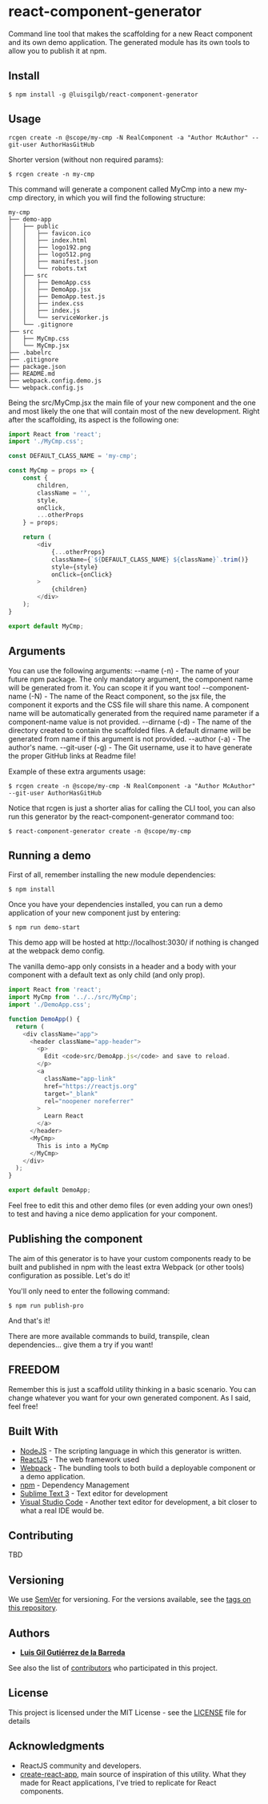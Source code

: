# react-component-generator
Command line tool that makes the scaffolding for a new React component and its own demo application. The generated module has its own tools to allow you to publish it at npm.

## Install

```console
$ npm install -g @luisgilgb/react-component-generator
```

## Usage

```console
rcgen create -n @scope/my-cmp -N RealComponent -a "Author McAuthor" --git-user AuthorHasGitHub
```

Shorter version (without non required params):

```console
$ rcgen create -n my-cmp
```

This command will generate a component called MyCmp into a new my-cmp directory, in which you will find the following structure:

```
my-cmp
├── demo-app
│   ├── public
│   │   ├── favicon.ico
│   │   ├── index.html
│   │   ├── logo192.png
│   │   ├── logo512.png
│   │   ├── manifest.json
│   │   └── robots.txt
│   ├── src
│   │   ├── DemoApp.css
│   │   ├── DemoApp.jsx
│   │   ├── DemoApp.test.js
│   │   ├── index.css
│   │   ├── index.js
│   │   └── serviceWorker.js
│   └── .gitignore
├── src
│   ├── MyCmp.css
│   └── MyCmp.jsx
├── .babelrc
├── .gitignore
├── package.json
├── README.md
├── webpack.config.demo.js
└── webpack.config.js
```

Being the src/MyCmp.jsx the main file of your new component and the one and most likely the one that will contain most of the new development. Right after the scaffolding, its aspect is the following one:

```js
import React from 'react';
import './MyCmp.css';

const DEFAULT_CLASS_NAME = 'my-cmp';

const MyCmp = props => {
    const {
        children,
        className = '',
        style,
        onClick,
        ...otherProps
    } = props;

    return (
        <div
            {...otherProps}
            className={`${DEFAULT_CLASS_NAME} ${className}`.trim()}
            style={style}
            onClick={onClick}
        >
            {children}
        </div>
    );
}

export default MyCmp;
```

## Arguments

You can use the following arguments:
--name (-n) - The name of your future npm package. The only mandatory argument, the component name will be generated from it. You can scope it if you want too!
--component-name (-N) - The name of the React component, so the jsx file, the component it exports and the CSS file will share this name. A component name will be automatically generated from the required name parameter if a component-name value is not provided.
--dirname (-d) - The name of the directory created to contain the scaffolded files. A default dirname will be generated from name if this argument is not provided.
--author (-a) - The author's name.
--git-user (-g) - The Git username, use it to have generate the proper GitHub links at Readme file!

Example of these extra arguments usage:

```console
$ rcgen create -n @scope/my-cmp -N RealComponent -a "Author McAuthor" --git-user AuthorHasGitHub
```

Notice that rcgen is just a shorter alias for calling the CLI tool, you can also run this generator by the react-component-generator command too:

```console
$ react-component-generator create -n @scope/my-cmp
```

## Running a demo

First of all, remember installing the new module dependencies:

```console
$ npm install
```

Once you have your dependencies installed, you can run a demo application of your new component just by entering:

```console
$ npm run demo-start
```

This demo app will be hosted at http://localhost:3030/ if nothing is changed at the webpack demo config.

The vanilla demo-app only consists in a header and a body with your component with a default text as only child (and only prop).

```js
import React from 'react';
import MyCmp from '../../src/MyCmp';
import './DemoApp.css';

function DemoApp() {
  return (
    <div className="app">
      <header className="app-header">
        <p>
          Edit <code>src/DemoApp.js</code> and save to reload.
        </p>
        <a
          className="app-link"
          href="https://reactjs.org"
          target="_blank"
          rel="noopener noreferrer"
        >
          Learn React
        </a>
      </header>
      <MyCmp>
        This is into a MyCmp
      </MyCmp>
    </div>
  );
}

export default DemoApp;
```

Feel free to edit this and other demo files (or even adding your own ones!) to test and having a nice demo application for your component.

## Publishing the component

The aim of this generator is to have your custom components ready to be built and published in npm with the least extra Webpack (or other tools) configuration as possible. Let's do it!

You'll only need to enter the following command:

```console
$ npm run publish-pro
```

And that's it!

There are more available commands to build, transpile, clean dependencies... give them a try if you want!

## FREEDOM

Remember this is just a scaffold utility thinking in a basic scenario. You can change whatever you want for your own generated component. As I said, feel free!

## Built With

* [NodeJS](https://nodejs.org/es/) - The scripting language in which this generator is written.
* [ReactJS](http://reactjs.org/) - The web framework used
* [Webpack](https://webpack.js.org/) - The bundling tools to both build a deployable component or a demo application.
* [npm](https://www.npmjs.org/) - Dependency Management
* [Sublime Text 3](https://www.sublimetext.com/) - Text editor for development
* [Visual Studio Code](https://code.visualstudio.com/) - Another text editor for development, a bit closer to what a real IDE would be.

## Contributing

TBD

## Versioning

We use [SemVer](http://semver.org/) for versioning. For the versions available, see the [tags on this repository](https://github.com/LuisGilGB/react-component-generator/tags).

## Authors

* **[Luis Gil Gutiérrez de la Barreda](https://github.com/LuisGilGB)**

See also the list of [contributors](https://github.com/LuisGilGB/react-component-generator/contributors) who participated in this project.

## License

This project is licensed under the MIT License - see the [LICENSE](LICENSE) file for details

## Acknowledgments

* ReactJS community and developers.
* [create-react-app](https://github.com/facebook/create-react-app), main source of inspiration of this utility. What they made for React applications, I've tried to replicate for React components.
